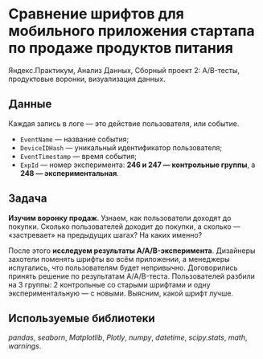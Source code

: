 # Сравнение шрифтов для мобильного приложения стартапа по продаже продуктов питания

Яндекс.Практикум, Анализ Данных, Сборный проект 2: A/B-тесты, продуктовые воронки, визуализация данных.


## Данные

Каждая запись в логе — это действие пользователя, или событие.
- `EventName` — название события;
- `DeviceIDHash` — уникальный идентификатор пользователя;
- `EventTimestamp` — время события;
- `ExpId` — номер эксперимента: __246 и 247 — контрольные группы__, а __248 — экспериментальная__.

## Задача

__Изучим воронку продаж__. Узнаем, как пользователи доходят до покупки. Сколько пользователей доходит до покупки, а сколько — «застревает» на предыдущих шагах? На каких именно?

После этого __исследуем результаты A/A/B-эксперимента__. Дизайнеры захотели поменять шрифты во всём приложении, а менеджеры испугались, что пользователям будет непривычно. Договорились принять решение по результатам A/A/B-теста. Пользователей разбили на 3 группы: 2 контрольные со старыми шрифтами и одну экспериментальную — с новыми. Выясним, какой шрифт лучше.


## Используемые библиотеки
*pandas*, *seaborn*, *Matplotlib*, *Plotly*, *numpy*, *datetime*, *scipy.stats*, *math*, *warnings*.
